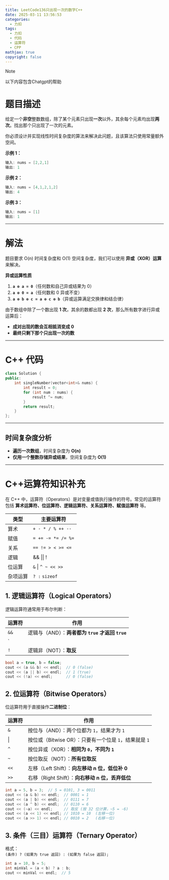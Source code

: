 ```yaml
---
title: LeetCode136只出现一次的数字C++
date: 2025-03-11 13:56:53
categories:
  - 力扣
tags:
  - 力扣
  - 代码
  - 运算符
  - CPP
mathjax: true
copyright: false
---
```


> [!NOTE] 
> 以下内容包含Chatgpt的帮助

# **题目描述**

给定一个**非空**整数数组，除了某个元素只出现**一次**以外，其余每个元素均出现**两次**。找出那个只出现了一次的元素。 

你必须设计并实现线性时间复杂度的算法来解决此问题，且该算法只使用常量额外空间。

 **示例 1：**

```cpp
输入: nums = [2,2,1]
输出: 1
```

 **示例 2：**

```cpp
输入: nums = [4,1,2,1,2]
输出: 4
```

 **示例 3：**

```cpp
输入: nums = [1]
输出: 1
```

---

# **解法**

题目要求 O(n) 时间复杂度和 O(1) 空间复杂度，我们可以使用 **异或（XOR）运算** 来解决。

 **异或运算性质**

1. **`a ⊕ a = 0`**（任何数和自己异或结果为 0）
2. **`a ⊕ 0 = a`**（任何数和 0 异或不变）
3. **`a ⊕ b ⊕ c = a ⊕ c ⊕ b`**（异或运算满足交换律和结合律）

由于数组中除了一个数出现 **1 次**，其余的数都出现 **2 次**，那么所有数字进行异或运算后：

- **成对出现的数会互相抵消变成 0**
- **最终只剩下那个只出现一次的数**

---

# **C++ 代码**

```cpp
class Solution {
public:
    int singleNumber(vector<int>& nums) {
        int result = 0;
        for (int num : nums) {
            result ^= num; 
        }
        return result;
    }
};
```

---

## **时间复杂度分析**

- **遍历一次数组**，时间复杂度为 **O(n)**
- **仅用一个整数存储异或结果**，空间复杂度为 **O(1)**

---
# **C++运算符知识补充**

在 C++ 中，运算符（Operators）是对变量或值执行操作的符号。常见的运算符包括 **算术运算符、位运算符、逻辑运算符、关系运算符、赋值运算符** 等。

| 类型   | 主要运算符              |
| ---- | ------------------ |
| 算术   | `+ - * / % ++ --`  |
| 赋值   | `= += -= *= /= %=` |
| 关系   | `== != > < >= <=`  |
| 逻辑   | && \|\| !          |
| 位运算  | `&` \| `^ ~ << >>` |
| 杂项运算 | `? :` `sizeof`     |

## **1. 逻辑运算符（Logical Operators）**

逻辑运算符通常用于布尔判断：

|运算符|作用|
|---|---|
|`&&`|逻辑与（AND）：**两者都为 `true` 才返回 `true`**|
|`||
|`!`|逻辑非（NOT）：**取反**|

```cpp
bool a = true, b = false;
cout << (a && b) << endl;  // 0 (false)
cout << (a || b) << endl;  // 1 (true)
cout << (!a) << endl;      // 0 (false)
```


## **2. 位运算符（Bitwise Operators）**

位运算符用于直接操作**二进制位**：

| 运算符  | 作用                                   |
| ---- | ------------------------------------ |
| `&`  | 按位与（AND）：两个位都为 `1`，结果才为 `1`          |
| \|   | 按位或（Bitwise OR）：只要有一个位是 `1`，结果就是 `1` |
| `^`  | 按位异或（XOR）：**相同为 `0`，不同为 `1`**        |
| `~`  | 按位取反（NOT）：**所有位取反**                  |
| `<<` | 左移（Left Shift）：**向左移动 n 位，低位补 0**    |
| `>>` | 右移（Right Shift）：**向右移动 n 位，丢弃低位**    |

```cpp
int a = 5, b = 3;  // 5 = 0101, 3 = 0011
cout << (a & b) << endl;  // 0001 = 1
cout << (a | b) << endl;  // 0111 = 7
cout << (a ^ b) << endl;  // 0110 = 6
cout << (~a) << endl;     // 取反 (按 32 位计算，~5 = -6)
cout << (a << 1) << endl; // 1010 = 10  (左移一位)
cout << (a >> 1) << endl; // 0010 = 2   (右移一位)
```

## **3. 条件（三目）运算符（Ternary Operator）**

格式：  
`(条件) ? (如果为 true 返回) : (如果为 false 返回);`

```cpp
int a = 10, b = 5;
int minVal = (a < b) ? a : b;
cout << minVal << endl;  // 5
```
